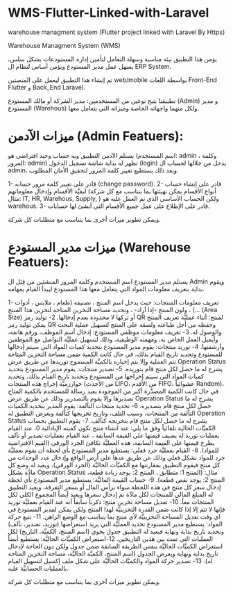 # WMS-Flutter-Linked-with-Laravel
warehouse managment system (Flutter project linked with Laravel By Https)

Warehouse Managment System (WMS)

يؤمن هذا التطبيق بيئة مناسبة وسهلة التعامل لتأمين إدارة المستودعات بشكل سلس، يسهل عمل مدير المستودع ويؤمن أساس لنظام ال ERP System.

تم إنشاء هذا التطبيق ليعمل على المنصتين web/mobile بواسطة اللغات Front-End Flutter و Back_End Laravel.

تطبيقنا يتيح نوعين من المستخدمين: مدير الشركة أو مالك المستودع (Admin) و مدير المستودع (Warehous) ولكل منهما واجهاته الخاصة وميزاته التي يتعامل معها.

# ميزات الآدمن (Admin Featuers):

يستلم الآدمن التطبيق وبه حساب وحيد افتراضي هو (اسم المستخدم: admin ، وكلمة المرور: admin) تظهر له بداية شاشة تسجيل الدخول (login) يدخل من خلالها لحساب ال admin،
وبعد ذلك يستطيع تغيير كلمة المرور لتحقيق الأمان المطلوب.

1- قادر على تغيير كلمة مرور حسابه (change password).
2- قادر على إنشاء حساب لبقيَّة الأقسام وإدخال معلوماتهم (أنواع الأقسام يمكن تهيئتها بما يتناسب مع كل شركة مثال: IT, HR, Warehous, Supply, ) ولكن الحساب الأساسي الذي تم العمل عليه هو warehous.
3- قادر على الإطلاع على عمل جميع الأقسام التي أنشئ لها حسابات.

ويمكن تطوير ميزات أخرى بما يتناسب مع متطلبات كل شركة.

 # ميزات مدير المستودع (Warehouse Featuers):

يستلم مدير المستودع اسم المستخدم وكلمة المرور المنشئين من قِبَل ال Admin ويقوم بداية بتعريف معلومات المواد التي يتعامل معها هذا المستودع ليبدأ القيام بمهامه.

1- تعريف معلومات المنتجات: حيث يدخل اسم المنتج ، تصنيفه (طعام ، ملابس ، أدوات ...) ، ولون المنتج -إذا أراد- ، وتحديد مساحة التخزين المتاحة لتخزين هذا المنتج (Area Size) أو تركها لا محدودة بعدم إدخالها.
2- توليد رمز QR لمنتج: أثناء عمليَّة تعريف المنتج يمكن توليد رمز QR وحفظه من أجل طباعته ولصقه على المنتج لتسهيل عملية البحث والوصول له.
3- تعريف معلومات موظفي المستودع: إدخال أسم الموظف، ورقم هاتفه، وأيميل العمل الخاص به، ومهمته الوظيفية، وذلك لتسهيل عمليَّة التواصل مع الموظفين وأرشفتها.
4- توريد منتجات: يقوم مدير المستودع بتحديد كميات المواد التي سيتم إدخالها للمستودع وتحديد تاريخ القيام بذلك، في حال كانت الكمية ضمن مساحة التخزين المتاحة تتم العملية وإلا يتم إخباره بالكميَّة المسموح توريدها عن طريق عرض Operation Status يشرح له ما حصل لكل منتج قام بتوريده.
5- تصدير منتجات: يقوم مدير المستودع بتحديد كميات المواد التي سيتم إحراجها من المستودع وتحديد تاريخ القيام بذلك، وتحديد خوارزميَّة إخراج هذه المنتجات (من الأحدث LIFO، من الأقدم FIFO، عشوائياً Random)، في حال كانت الكمية المصدَّرة أكبر من الموجودة يعيد رسالة للمستخدم بالكمية المتاح تصديرها وإلا يقوم بالتصدرير وذلك عن طريق عرض Operation Status يشرح له ما حصل لكل منتج قام بتصديره.
6- تحديد منتجات التآلفة: يقوم المدير بتحديد الكميات التآلفة من المنتجات، وسبب التلف، وتاريخ تخريجها كتآلفة ويعرض التطبيق له Operation Status يشرح له ما حصل لكل منتج قام بتخريجه كتآلف.
7- يقوم التطبيق بحساب الكميَّات الحالية تلقائياً وفق ما يلي: عند انشاء منتج تكون كميته الإبادائية 0، عند القيام بعمليات توريد له يضيف قيمتها على القيمة السابقة ، عند القيام بعمليات تصدير أو تآلف يطرح قيمتها على القيمة السابقة، هذه العمليَّة تكافئ الجرد الورقي (القيم الافتراضية للمواد).
8- القيام بعمليَّة جرد فعلي: يستطيع مدير المستودع بأي لحظة أن يقوم بعمليَّة جرد للمواد بشكل فعلي وذلك عن طريق عدها على أرض الواقع وإدخال عدد الوحدات من كل منتج فيقوم التطبيق بمقارنتها مع الكميَّأت الحاليَّة (الجرد الورقي)، ويعيد له وضع كل مادَّة بشكل Operation Status مثال: (المنتج 1: متطابق ، المنتج 2: يوجد زيادة قطعة، المنتج 2: يوجد نقص قطعة).
9- حساب القيمة الماليَّة: يستطيع مدير المستودع بأي لحظة إدخال سعر كل منتج في هذه اللحظة سواء برأس المال أو بسعر التفرقة، ويعيد التطبيق له المبلغ المالي للمنتجات لكل مادَّة تم إدخال سعرها ويعيد أيضاً المجموع الكلي لكل المنتجات معاً.
10- تعديل مساحة تخزين منتج: ذكرنا سابقاً أنه عند القيام بعمليَّة توريد فإنها لا تتم إلا إذا كانت ضمن القدرة التخزينيَّة لهذا المنتج ولكن يمكن لمدير المستودع في اي وقت تعديل المساحة التخزينيَّة لأي منتج بما يتناسب مع الوضع الراهن.
11- تتبع حركة المواد: يستطيع مدير المستودع تحديد العمليَّة التي يريد استعراضها (توريد، تصدير، تآلف) وتحديد تاريخ بداية ونهاية فيعيد له التطبيق جدول يحوي (اسم المنتج، الكميَّة، التاريخ) لكل العمليات التي تمت بين هذين التاريخين.
12-استعراض الكميَّات الحاليَّة: يستطيع أيضاً استعراض الكميَّات الحاليَّة بنفس الطريقة السابقة ضمن جدول ولكن دون الحاجة لإدخال تاريخ بداية ونهاية ويعرض الجدول (اسم المنتج، الكميَّة الحاليَّة، مساحة التخزين المتاحة له).
13- تصدير حركة المواد والكميَّات الحاليَّة على شكل ملف إكسيل لتسهيل القيام بالعمليات الحسابيَّة عليه.

ويمكن تطوير ميزات أخرى بما يتناسب مع متطلبات كل شركة.
